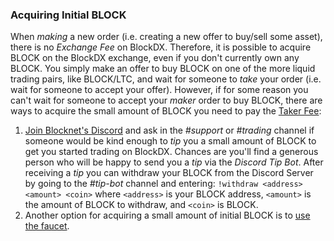 ### Acquiring Initial BLOCK
When *making* a new order (i.e. creating a new offer to buy/sell some asset), there is no *Exchange Fee* on BlockDX. Therefore, it is possible to acquire BLOCK on the BlockDX exchange, even if you don't currently own any BLOCK. You simply make an offer to buy BLOCK on one of the more liquid trading pairs, like BLOCK/LTC, and wait for someone to *take* your order (i.e. wait for someone to accept your offer). However, if for some reason you can't wait for someone to accept your *maker* order to buy BLOCK, there are ways to acquire the small amount of BLOCK you need to pay the [Taker Fee](/blockdx/fees/#taker-fee):

1. [Join Blocknet's Discord](https://discord.gg/vGa7GeCu8B) and ask in the *#support* or *#trading* channel if someone would be kind enough to *tip* you a small amount of BLOCK to get you started trading on BlockDX. Chances are you'll find a generous person who will be happy to send you a *tip* via the *Discord Tip Bot*. After receiving a *tip* you can withdraw your BLOCK from the Discord Server by going to the *#tip-bot* channel and entering:
```!withdraw <address> <amount> <coin>```
where ```<address>``` is your BLOCK address,
```<amount>``` is the amount of BLOCK to withdraw,
and ```<coin>``` is BLOCK.
1. Another option for acquiring a small amount of initial BLOCK is to [use the faucet](https://block.ccore.online/faucet).

